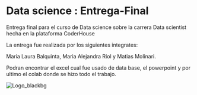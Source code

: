 # Data science : Entrega-Final
Entrega final para el curso de Data science sobre la carrera Data scientist hecha en la plataforma CoderHouse

La entrega fue realizada por los siguientes integrates:

Maria Laura Balquinta, Maria Alejandra Riol y Matias Molinari.



Podran encontrar el excel cual fue usado de data base, el powerpoint y por ultimo el colab donde se hizo todo el trabajo.

![Logo_blackbg](https://user-images.githubusercontent.com/102113644/229647668-fab91607-7e61-4972-ab0b-10786b88707e.png)
